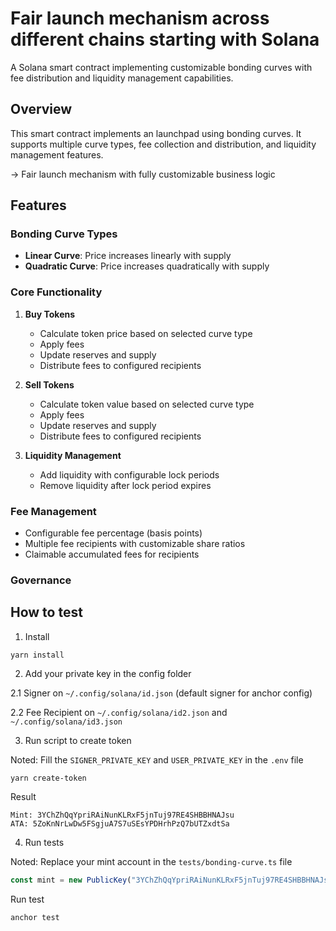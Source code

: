 
# Fair launch mechanism across different chains starting with Solana

A Solana smart contract implementing customizable bonding curves with fee distribution and liquidity management capabilities.

## Overview

This smart contract implements an launchpad using bonding curves. It supports multiple curve types, fee collection and distribution, and liquidity management features.

-> Fair launch mechanism with fully customizable business logic


## Features

### Bonding Curve Types
- **Linear Curve**: Price increases linearly with supply
- **Quadratic Curve**: Price increases quadratically with supply

### Core Functionality
1. **Buy Tokens**
   - Calculate token price based on selected curve type
   - Apply fees
   - Update reserves and supply
   - Distribute fees to configured recipients

2. **Sell Tokens**
   - Calculate token value based on selected curve type
   - Apply fees
   - Update reserves and supply
   - Distribute fees to configured recipients

3. **Liquidity Management**
   - Add liquidity with configurable lock periods
   - Remove liquidity after lock period expires

### Fee Management
- Configurable fee percentage (basis points)
- Multiple fee recipients with customizable share ratios
- Claimable accumulated fees for recipients

### Governance



## How to test 

1. Install 
```
yarn install
```

2. Add your private key in the config folder

2.1 Signer on `~/.config/solana/id.json` (default signer for anchor config)

2.2 Fee Recipient on `~/.config/solana/id2.json` and `~/.config/solana/id3.json`


3. Run script to create token

Noted: Fill the `SIGNER_PRIVATE_KEY` and `USER_PRIVATE_KEY` in the `.env` file

```
yarn create-token
```

Result

```
Mint: 3YChZhQqYpriRAiNunKLRxF5jnTuj97RE4SHBBHNAJsu
ATA: 5ZoKnNrLwDw5FSgjuA7S7uSEsYPDHrhPzQ7bUTZxdtSa
```

4. Run tests

Noted: Replace your mint account in the `tests/bonding-curve.ts` file

```js
const mint = new PublicKey("3YChZhQqYpriRAiNunKLRxF5jnTuj97RE4SHBBHNAJsu");
```

Run test 
```
anchor test
```

